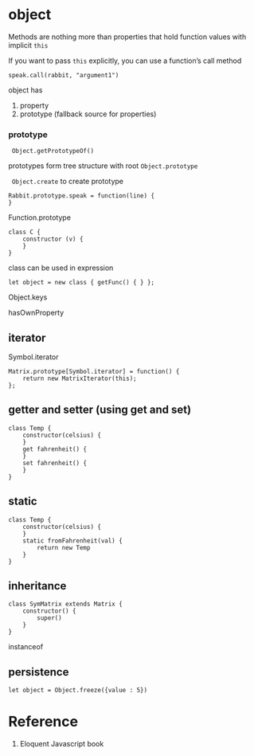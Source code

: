 
# object 

Methods are nothing more than properties that hold function values with implicit `this`

If you want to pass `this` explicitly, you can use a function’s call method
```
speak.call(rabbit, "argument1")
```

object has
1. property
2. prototype (fallback source for properties)


### prototype

` Object.getPrototypeOf()`

prototypes form tree structure with root `Object.prototype`

` Object.create` to create prototype

```
Rabbit.prototype.speak = function(line) {
}
```

Function.prototype

```
class C {
    constructor (v) {
    }
}
```

class can be used in expression
```
let object = new class { getFunc() { } };
```

Object.keys

hasOwnProperty 

## iterator

Symbol.iterator

```
Matrix.prototype[Symbol.iterator] = function() {
    return new MatrixIterator(this);
};
```

## getter and setter (using get and set)

```
class Temp {
    constructor(celsius) {
    }
    get fahrenheit() {
    }
    set fahrenheit() {
    }
}
```

## static

```
class Temp {
    constructor(celsius) {
    }
    static fromFahrenheit(val) {
        return new Temp
    }
}
```

## inheritance

```
class SymMatrix extends Matrix {
    constructor() {
        super()
    }
}
```

instanceof

## persistence

```
let object = Object.freeze({value : 5})
```


# Reference

1. Eloquent Javascript book
```
